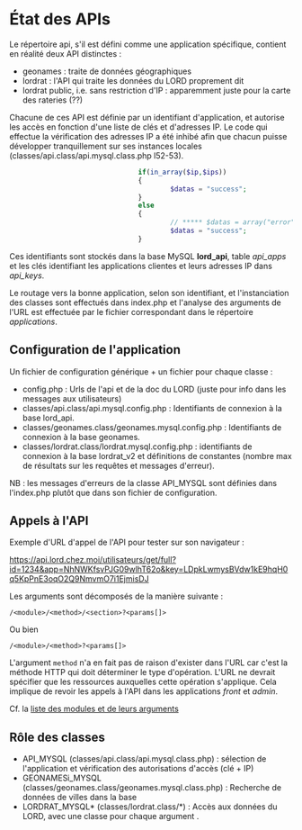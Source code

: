 # État des APIs

Le répertoire api, s'il est défini comme une application spécifique, contient en réalité deux API distinctes :

* geonames : traite de données géographiques
* lordrat : l'API qui traite les données du LORD proprement dit
* lordrat public, i.e. sans restriction d'IP : apparemment juste pour la carte des rateries (??)

Chacune de ces API est définie par un identifiant d'application, et autorise les accès en fonction d'une liste
de clés et d'adresses IP. Le code qui effectue la vérification des adresses IP a été inhibé afin que chacun
puisse développer tranquillement sur ses instances locales (classes/api.class/api.mysql.class.php l52-53).

```php
                                if(in_array($ip,$ips)) 
                                { 
                                        $datas = "success"; 
                                } 
                                else 
                                { 
                                        // ***** $datas = array("error" => API_ERROR_IP_NOT_IN_LIST); 
                                        $datas = "success"; 
                                } 

```


Ces identifiants sont stockés dans la base MySQL **lord\_api**, table *api\_apps* et les clés identifiant les
applications clientes et leurs adresses IP dans *api\_keys*.

Le routage vers la bonne application, selon son identifiant, et l'instanciation des classes sont effectués
dans index.php et l'analyse des arguments de l'URL est effectuée par le fichier correspondant dans le
répertoire *applications*.

## Configuration de l'application

Un fichier de configuration générique + un fichier pour chaque classe :

* config.php : Urls de l'api et de la doc du LORD (juste pour info dans les messages aux utilisateurs)
* classes/api.class/api.mysql.config.php : Identifiants de connexion à la base lord\_api.
* classes/geonames.class/geonames.mysql.config.php : Identifiants de connexion à la base geonames.
* classes/lordrat.class/lordrat.mysql.config.php : identifiants de connexion à la base lordrat\_v2 et
  définitions de constantes (nombre max de résultats sur les requêtes et messages d'erreur).

NB : les messages d'erreurs de la classe API\_MYSQL sont définies dans l'index.php plutôt que dans son
fichier de configuration.

## Appels à l'API

Exemple d'URL d'appel de l'API pour tester sur son navigateur :

https://api.lord.chez.moi/utilisateurs/get/full?id=1234&app=NhNWKfsvPJG09wlhT62o&key=LDpkLwmysBVdw1kE9hqH0q5KpPnE3oqO2Q9NmvmO7i1EjmisDJ

Les arguments sont décomposés de la manière suivante :

```
/<module>/<method>/<section>?<params[]>
```

Ou bien

```
/<module>/<method>?<params[]>
```

L'argument `method` n'a en fait pas de raison d'exister dans l'URL car c'est la méthode HTTP qui doit déterminer le
type d'opération. L'URL ne devrait spécifier que les ressources auxquelles cette opération s'applique. Cela
implique de revoir les appels à l'API dans les applications _front_ et _admin_.

Cf. la [liste des modules et de leurs arguments](./lordrat_api.json)

## Rôle des classes

* API\_MYSQL (classes/api.class/api.mysql.class.php) : sélection de l'application et vérification des
  autorisations d'accès (clé + IP)
* GEONAMESi\_MYSQL (classes/geonames.class/geonames.mysql.class.php) : Recherche de données de villes dans la
  base
* LORDRAT\_MYSQL\* (classes/lordrat.class/\*) : Accès aux données du LORD, avec une classe pour chaque argument <module>.



